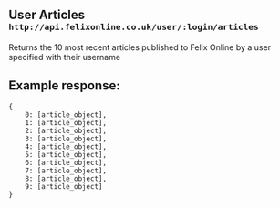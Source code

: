 <div class="page-header">
    <h2>User Articles <small><code>http://api.felixonline.co.uk/user/:login/articles</code></small></h2>
</div>

Returns the 10 most recent articles published to Felix Online by a user specified with their username

## Example response:
    {
        0: [article_object],
        1: [article_object],
        2: [article_object],
        3: [article_object],
        4: [article_object],
        5: [article_object],
        6: [article_object],
        7: [article_object],
        8: [article_object],
        9: [article_object]
    }
